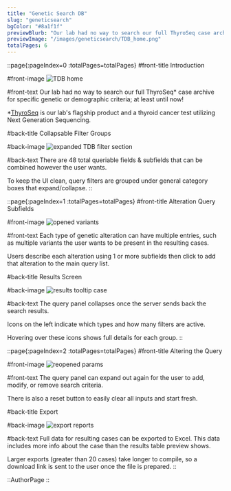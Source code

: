 ```yaml
---
title: "Genetic Search DB"
slug: "geneticsearch"
bgColor: "#8a1f1f"
previewBlurb: "Our lab had no way to search our full ThyroSeq case archive for specific or demographic criteria; at least until now!"
previewImage: "/images/geneticsearch/TDB_home.png"
totalPages: 6
---
```


::page{:pageIndex=0 :totalPages=totalPages}
#front-title
Introduction

#front-image
![TDB home](/images/geneticsearch/TDB_home.png)

#front-text
Our lab had no way to search our full ThyroSeq\* case archive for specific genetic or demographic criteria; at least until now!

\*[ThyroSeq](https://thyroseq.com) is our lab's flagship product and a thyroid cancer test utilizing Next Generation Sequencing.

#back-title
Collapsable Filter Groups

#back-image
![expanded TDB filter section](/images/geneticsearch/uncollapsed_section.png)

#back-text
There are 48 total queriable fields & subfields that can be combined however the user wants.

To keep the UI clean, query filters are grouped under general category boxes that expand/collapse.
::

::page{:pageIndex=1 :totalPages=totalPages}
#front-title
Alteration Query Subfields

#front-image
![opened variants](/images/geneticsearch/opened_variants.png)

#front-text
Each type of genetic alteration can have multiple entries, such as multiple variants the user wants to be present in the resulting cases.

Users describe each alteration using 1 or more subfields then click to add that alteration to the main query list.

#back-title
Results Screen

#back-image
![results tooltip case](/images/geneticsearch/results_tooltip_case.png)

#back-text
The query panel collapses once the server sends back the search results.

Icons on the left indicate which types and how many filters are active.

Hovering over these icons shows full details for each group.
::

::page{:pageIndex=2 :totalPages=totalPages}
#front-title
Altering the Query

#front-image
![reopened params](/images/geneticsearch/reopened_params.png)

#front-text
The query panel can expand out again for the user to add, modify, or remove search criteria.

There is also a reset button to easily clear all inputs and start fresh.

#back-title
Export

#back-image
![export reports](/images/geneticsearch/export_reports.png)

#back-text
Full data for resulting cases can be exported to Excel. This data includes more info about the case than the results table preview shows.

Larger exports (greater than 20 cases) take longer to compile, so a download link is sent to the user once the file is prepared.
::

::AuthorPage
::
